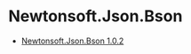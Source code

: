 # Newtonsoft.Json.Bson

- [Newtonsoft.Json.Bson 1.0.2](https://www.nuget.org/packages/Newtonsoft.Json.Bson)
